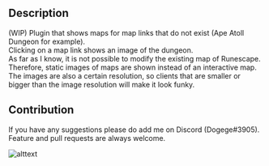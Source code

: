 ## Description ##
(WIP) Plugin that shows maps for map links that do not exist (Ape Atoll Dungeon for example). <br/>
Clicking on a map link shows an image of the dungeon. <br/>
As far as I know, it is not possible to modify the existing map of Runescape. Therefore, static images of maps are shown instead of an interactive map. <br/>
The images are also a certain resolution, so clients that are smaller or bigger than the image resolution will make it look funky. 

## Contribution ##
If you have any suggestions please do add me on Discord (Dogege#3905). <br/>
Feature and pull requests are always welcome.


![alttext](https://media.giphy.com/media/18VffIQQwHgJU6cgbp/giphy.gif)
